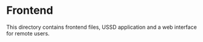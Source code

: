 # Frontend

This directory contains frontend files, USSD application and a web interface for remote users.
